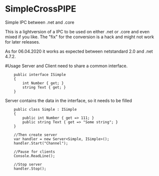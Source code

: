 # SimpleCrossPIPE
Simple IPC between .net and .core

This is a lightversion of a IPC to be used on either .net or .core and even mixed if you like.
The "fix" for the conversion is a hack and might not work for later releases.

As for 06.04.2020 it works as expected between netstandard 2.0 and .net 4.7.2.

#Usage
Server and Client need to share a common interface.
```
    public interface ISimple
    {
        int Number { get; }
        string Text { get; }
    }
```

Server contains the data in the interface, so it needs to be filled
```
    public class Simple : ISimple
    {
        public int Number { get => 111; }
        public string Text { get => "Some string"; }
    }

    //Then create server
    var handler = new Server<Simple, ISimple>();
    handler.Start("Channel");

    //Pause for clients
    Console.ReadLine();

    //Stop server
    handler.Stop();
```

